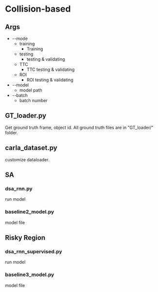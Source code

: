 # Collision-based
## Args
* --mode
    * training
        * Training
    * testing
        * testing & validating
    * TTC
        * TTC testing & validating
    * ROI
        * ROI testing & validating
* --model
    * model path
* --batch
    * batch number

## GT_loader.py
Get ground truth frame, object id.
All ground truth files are in "GT_loader/" folder.
## carla_dataset.py
customize dataloader.
## SA

### dsa_rnn.py
run model
### baseline2_model.py 
model file
## Risky Region

### dsa_rnn_supervised.py
run model
### baseline3_model.py
model file